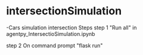 # intersectionSimulation
 -Cars simulation intersection 
  Steps
  step 1
  "Run all" in agentpy_IntersectioSimulation.ipynb

  step 2
  On command prompt "flask run"	
